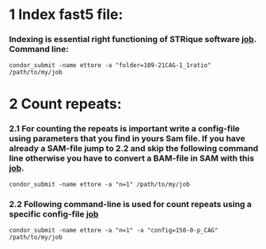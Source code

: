 # 1 Index fast5 file:

### Indexing is essential right functioning of STRique software [job](STRique_jobs/condor-striqueIndex.job). Command line:

```
condor_submit -name ettore -a "folder=109-21CAG-1_1ratio" /path/to/my/job
```

# 2 Count repeats:

### 2.1 For counting the repeats is important write a config-file using parameters that you find in yours Sam file. If you have already a SAM-file jump to 2.2 and skip the following command line otherwise you have to convert a BAM-file in SAM with this [job](STRique_jobs/condor-bam2sam.job).

```
condor_submit -name ettore -a "n=1" /path/to/my/job
```

### 2.2  Following command-line is used for count repeats using a specific config-file [job](STRique_jobs/condor-striqueCount.job)

```
condor_submit -name ettore -a "n=1" -a "config=150-0-p_CAG" /path/to/my/job
```

